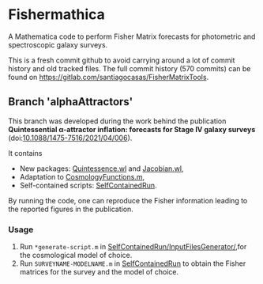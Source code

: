 
# Fishermathica


A Mathematica code to perform Fisher Matrix forecasts for photometric and spectroscopic galaxy surveys.

This is a fresh commit github to avoid carrying around a lot of commit history and old tracked files. The full commit history (570 commits) can be found on 
https://gitlab.com/santiagocasas/FisherMatrixTools.

## Branch 'alphaAttractors'
This branch was developed during the work behind the publication **Quintessential α-attractor inflation: forecasts for Stage IV galaxy surveys** (doi:[10.1088/1475-7516/2021/04/006](https://dx.doi.org/10.1088/1475-7516/2021/04/006)).

It contains
- New packages: [Quintessence.wl](Quintessence.wl) and [Jacobian.wl](Jacobian.wl),
- Adaptation to [CosmologyFunctions.m](CosmologyFunctions.m),
- Self-contained scripts: [SelfContainedRun](SelfContainedRun/).

By running the code, one can reproduce the Fisher information leading to the reported figures in the publication.

### Usage
1. Run ``*generate-script.m`` in [SelfContainedRun/InputFilesGenerator/](SelfContainedRun/InputFilesGenerator/),for the cosmological model of choice.
2. Run ``SURVEYNAME-MODELNAME.m`` in [SelfContainedRun](SelfContainedRun/) to obtain the Fisher matrices for the survey and the model of choice.